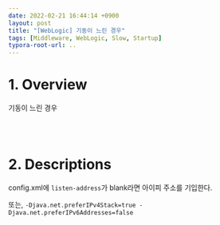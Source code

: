 ```yaml
---
date: 2022-02-21 16:44:14 +0900
layout: post
title: "[WebLogic] 기동이 느린 경우"
tags: [Middleware, WebLogic, Slow, Startup]
typora-root-url: ..
---
```


# 1. Overview

기동이 느린 경우


<br><br>


# 2. Descriptions

config.xml에 `listen-address`가 blank라면 아이피 주소를 기입한다.

또는, `-Djava.net.preferIPv4Stack=true -Djava.net.preferIPv6Addresses=false`
